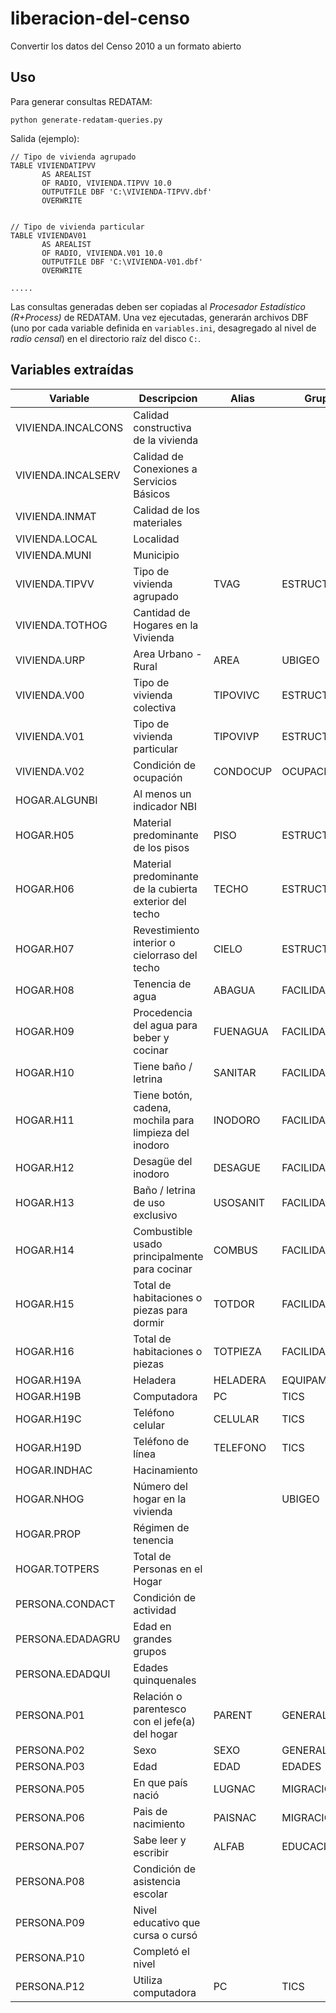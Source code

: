 liberacion-del-censo
====================

Convertir los datos del Censo 2010 a un formato abierto

## Uso

Para generar consultas REDATAM:

```
python generate-redatam-queries.py

```

Salida (ejemplo):

```
// Tipo de vivienda agrupado
TABLE VIVIENDATIPVV
       AS AREALIST
       OF RADIO, VIVIENDA.TIPVV 10.0
       OUTPUTFILE DBF 'C:\VIVIENDA-TIPVV.dbf'
       OVERWRITE


// Tipo de vivienda particular
TABLE VIVIENDAV01
       AS AREALIST
       OF RADIO, VIVIENDA.V01 10.0
       OUTPUTFILE DBF 'C:\VIVIENDA-V01.dbf'
       OVERWRITE

.....
```

Las consultas generadas deben ser copiadas al *Procesador Estadístico (R+Process)* de REDATAM. Una vez ejecutadas, generarán archivos DBF (uno por cada variable definida en `variables.ini`, desagregado al nivel de *radio censal*) en el directorio raíz del disco `C:`.

## Variables extraídas

Variable | Descripcion | Alias | Grupo
--- | --- | --- | --- 
VIVIENDA.INCALCONS | Calidad constructiva de la vivienda |  |
VIVIENDA.INCALSERV | Calidad de Conexiones a Servicios Básicos |  |
VIVIENDA.INMAT | Calidad de los materiales |  |
VIVIENDA.LOCAL | Localidad |  |
VIVIENDA.MUNI | Municipio |  |
VIVIENDA.TIPVV | Tipo de vivienda agrupado | TVAG | ESTRUCTURA
VIVIENDA.TOTHOG | Cantidad de Hogares en la Vivienda |  |
VIVIENDA.URP | Area Urbano - Rural | AREA | UBIGEO
VIVIENDA.V00 | Tipo de vivienda colectiva | TIPOVIVC | ESTRUCTURA
VIVIENDA.V01 | Tipo de vivienda particular | TIPOVIVP | ESTRUCTURA
VIVIENDA.V02 | Condición de ocupación | CONDOCUP | OCUPACION
HOGAR.ALGUNBI | Al menos un indicador NBI |  |
HOGAR.H05 | Material predominante de los pisos | PISO | ESTRUCTURA
HOGAR.H06 | Material predominante de la cubierta exterior del techo | TECHO | ESTRUCTURA
HOGAR.H07 | Revestimiento interior o cielorraso del techo | CIELO | ESTRUCTURA
HOGAR.H08 | Tenencia de agua | ABAGUA | FACILIDADES
HOGAR.H09 | Procedencia del agua para beber y cocinar | FUENAGUA | FACILIDADES
HOGAR.H10 | Tiene baño / letrina | SANITAR | FACILIDADES
HOGAR.H11 | Tiene botón, cadena, mochila para limpieza del inodoro | INODORO | FACILIDADES
HOGAR.H12 | Desagüe del inodoro | DESAGUE | FACILIDADES
HOGAR.H13 | Baño / letrina de uso exclusivo | USOSANIT | FACILIDADES
HOGAR.H14 | Combustible usado principalmente para cocinar | COMBUS | FACILIDADES
HOGAR.H15 | Total de habitaciones o piezas para dormir | TOTDOR | FACILIDADES
HOGAR.H16 | Total de habitaciones o piezas | TOTPIEZA | FACILIDADES
HOGAR.H19A | Heladera | HELADERA | EQUIPAMIENTO
HOGAR.H19B | Computadora | PC | TICS
HOGAR.H19C | Teléfono celular | CELULAR | TICS
HOGAR.H19D | Teléfono de línea | TELEFONO | TICS
HOGAR.INDHAC | Hacinamiento |  |
HOGAR.NHOG | Número del hogar en la vivienda |  | UBIGEO
HOGAR.PROP | Régimen de tenencia |  |
HOGAR.TOTPERS | Total de Personas en el Hogar |  |
PERSONA.CONDACT | Condición de actividad |  |
PERSONA.EDADAGRU | Edad en grandes grupos |  |
PERSONA.EDADQUI | Edades quinquenales |  |
PERSONA.P01 | Relación o parentesco con el jefe(a) del hogar | PARENT | GENERAL
PERSONA.P02 | Sexo | SEXO | GENERAL
PERSONA.P03 | Edad | EDAD | EDADES
PERSONA.P05 | En que país nació | LUGNAC | MIGRACION
PERSONA.P06 | Pais de nacimiento | PAISNAC | MIGRACION
PERSONA.P07 | Sabe leer y escribir | ALFAB | EDUCACION
PERSONA.P08 | Condición de asistencia escolar |  |
PERSONA.P09 | Nivel educativo que cursa o cursó |  |
PERSONA.P10 | Completó el nivel |  |
PERSONA.P12 | Utiliza computadora | PC | TICS

